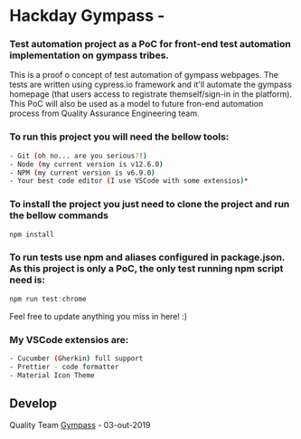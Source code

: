 # Hackday Gympass - 
<h3>Test automation project as a PoC for front-end test automation implementation on gympass tribes.</h3>

This is a proof o concept of test automation of gympass webpages. The tests are written using cypress.io framework and it'll automate the gympass homepage (that users access to registrate themself/sign-in in the platform). This PoC will also be used as a model to future fron-end automation process from Quality Assurance Engineering team.


### To run this project you will need the bellow tools:
```bash
- Git (oh no... are you serious?!)
- Node (my current version is v12.6.0)
- NPM (my current version is v6.9.0)
- Your best code editor (I use VSCode with some extensios)*
```

### To install the project you just need to clone the project and run the bellow commands 

```javascript
npm install
```

### To run tests use npm and aliases configured in package.json. As this project is only a PoC, the only test running npm script need is:
```javascript
npm run test:chrome
```
Feel free to update anything you miss in here! :)

### My VSCode extensios are:
```bash
- Cucumber (Gherkin) full support
- Prettier - code formatter
- Material Icon Theme
```
## Develop
Quality Team
[Gympass](https://gympas.com/) - 03-out-2019
